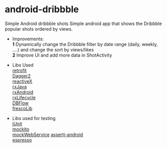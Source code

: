 # android-dribbble
Simple Android dribbble shots
Simple android app that shows the Dribbble popular shots ordered by views.

* Improvements:<br>
__1__ Dynamically change the Dribbble filter by date range (daily, weekly, ....) and change the sort by views/likes<br>
__2__ Improve UI and add more data in ShotActivity

* Libs Used<br>
[retrofit](https://github.com/square/retrofit/)<br>
[Dagger2](https://github.com/google/dagger)<br>
[reactiveX](http://reactivex.io/)<br>
[rxJava](https://github.com/ReactiveX/RxJava)<br>
[rxAndroid](https://github.com/ReactiveX/RxAndroid)<br>
[rxLifecycle](https://github.com/trello/RxLifecycle)<br>
[DBFlow](https://github.com/Raizlabs/DBFlow)<br>
[frescoLib](http://frescolib.org/)<br>
* Libs used for testing<br>
[jUnit](http://junit.org/junit4/)<br>
[mockito](https://github.com/mockito/mockito)<br>
[mockWebService](https://github.com/square/okhttp/tree/master/mockwebserver)
[assertj-android](https://github.com/square/assertj-android)<br>
[espresso](https://google.github.io/android-testing-support-library/)
